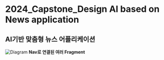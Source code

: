 # 2024_Capstone_Design AI based on News application
## AI기반 맞춤형 뉴스 어플리케이션

![Diagram](https://github.com/user-attachments/assets/3b71c2b4-a327-424d-9929-89adee8b4bac)
**Nav로 연결된 여러 Fragment**
